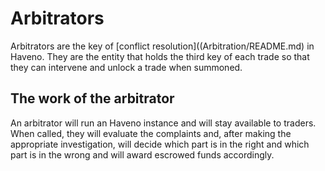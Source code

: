 # Arbitrators

Arbitrators are the key of [conflict resolution]((Arbitration/README.md) in Haveno. They are the entity that holds the third key of each trade so that they can intervene and unlock a trade when summoned.

## The work of the arbitrator

An arbitrator will run an Haveno instance and will stay available to traders. When called, they will evaluate the complaints and, after making the appropriate investigation, will decide which part is in the right and which part is in the wrong and will award escrowed funds accordingly.
